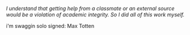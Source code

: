 *I understand that getting help from a classmate or an external source would
be a violation of academic integrity. So I did all of this work myself.*

i'm swaggin solo
signed: Max Totten
